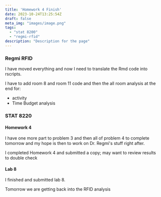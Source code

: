 ```yaml
---
title: 'Homework 4 Finish'
date: 2023-10-24T13:25:54Z
draft: false
meta_img: "images/image.png"
tags:
  - "stat 8200"
  - "regmi-rfid"
description: "Description for the page"
---
```


### Regmi RFID

I have moved everything and now I need to translate the Rmd code into rscripts. 

I have to add room 8 and room 11 code and then the all room analysis at the end for:

- activity
- Time Budget analysis

### STAT 8220  

#### Homework 4

I have one more part to problem 3 and then all of problem 4 to complete tomorrow and my hope is then to work on Dr. Regmi's stuff right after. 

I completed Homework 4 and submitted a copy; may want to review results to double check

#### Lab 8

I finished and submitted lab 8. 


Tomorrow we are getting back into the RFID analysis